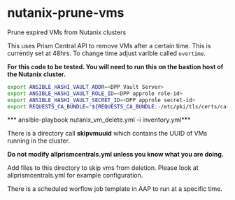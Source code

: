 # nutanix-prune-vms

Prune expired VMs from Nutanix clusters

This uses Prism Central API to remove VMs after a certain time. This is currently set at 48hrs. To change time adjust varible called `overtime`.

**For this code to be tested. You will need to run this on the bastion host of the Nutanix cluster.**

```bash
export ANSIBLE_HASHI_VAULT_ADDR=<DPP Vault Server>
export ANSIBLE_HASHI_VAULT_ROLE_ID=<DPP approle role-id>
export ANSIBLE_HASHI_VAULT_SECRET_ID=<DPP approle secret-id>
export REQUESTS_CA_BUNDLE="${REQUESTS_CA_BUNDLE:-/etc/pki/tls/certs/ca-bundle.crt}"
```

*** ansible-playbook nutanix_vm_delete.yml -i inventory.yml***

There is a directory call **skipvmuuid** which contains the UUID of VMs running in the cluster.

**Do not modify allprismcentrals.yml unless you know what you are doing.**

Add files to this directory to skip vms from deletion. Please look at allprismcentrals.yml for example configuration.

There is a scheduled worflow job template in AAP to run at a specific time.

